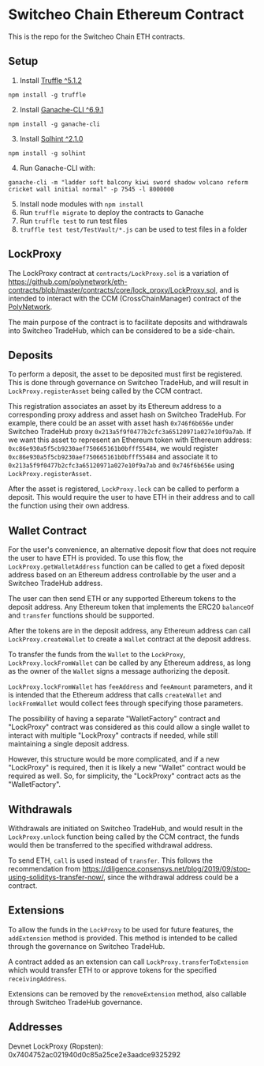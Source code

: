 # Switcheo Chain Ethereum Contract

This is the repo for the Switcheo Chain ETH contracts.

## Setup

1. Install [Truffle ^5.1.2](https://github.com/trufflesuite/truffle)
```
npm install -g truffle
```
2. Install [Ganache-CLI ^6.9.1](https://github.com/trufflesuite/ganache-cli)
```
npm install -g ganache-cli
```
3. Install [Solhint ^2.1.0](https://github.com/protofire/solhint)
```
npm install -g solhint
```
4. Run Ganache-CLI with:
```
ganache-cli -m "ladder soft balcony kiwi sword shadow volcano reform cricket wall initial normal" -p 7545 -l 8000000
```
5. Install node modules with `npm install`
6. Run `truffle migrate` to deploy the contracts to Ganache
7. Run `truffle test` to run test files
8. `truffle test test/TestVault/*.js` can be used to test files in a folder

## LockProxy

The LockProxy contract at `contracts/LockProxy.sol` is a variation of https://github.com/polynetwork/eth-contracts/blob/master/contracts/core/lock_proxy/LockProxy.sol, and is intended to interact with the CCM (CrossChainManager) contract of the [PolyNetwork](https://www.poly.network/).

The main purpose of the contract is to facilitate deposits and withdrawals into Switcheo TradeHub, which can be considered to be a side-chain.

## Deposits

To perform a deposit, the asset to be deposited must first be registered.
This is done through governance on Switcheo TradeHub, and will result in `LockProxy.registerAsset` being called by the CCM contract.

This registration associates an asset by its Ethereum address to a corresponding proxy address and asset hash on Switcheo TradeHub.
For example, there could be an asset with asset hash `0x746f6b656e` under Switcheo TradeHub proxy `0x213a5f9f0477b2cfc3a65120971a027e10f9a7ab`. If we want this asset to represent an Ethereum token with Ethereum address: `0xc86e930a5f5cb9230aef750665161b0bfff55484`, we would register `0xc86e930a5f5cb9230aef750665161b0bfff55484` and associate it to `0x213a5f9f0477b2cfc3a65120971a027e10f9a7ab` and `0x746f6b656e` using `LockProxy.registerAsset`.

After the asset is registered, `LockProxy.lock` can be called to perform a deposit.
This would require the user to have ETH in their address and to call the function using their own address.

## Wallet Contract

For the user's convenience, an alternative deposit flow that does not require the user to have ETH is provided.
To use this flow, the `LockProxy.getWalletAddress` function can be called to get a fixed deposit address based on an Ethereum address controllable by the user and a Switcheo TradeHub address.

The user can then send ETH or any supported Ethereum tokens to the deposit address. Any Ethereum token that implements the ERC20 `balanceOf` and `transfer` functions should be supported.

After the tokens are in the deposit address, any Ethereum address can call `LockProxy.createWallet` to create a `Wallet` contract at the deposit address.

To transfer the funds from the `Wallet` to the `LockProxy`, `LockProxy.lockFromWallet` can be called by any Ethereum address, as long as the owner of the `Wallet` signs a message authorizing the deposit.

`LockProxy.lockFromWallet` has `feeAddress` and `feeAmount` parameters, and it is intended that the Ethereum address that calls `createWallet` and `lockFromWallet` would collect fees through specifying those parameters.

The possibility of having a separate "WalletFactory" contract and "LockProxy" contract was considered as this could allow a single wallet to interact with multiple "LockProxy" contracts if needed, while still maintaining a single deposit address.

However, this structure would be more complicated, and if a new "LockProxy" is required, then it is likely a new "Wallet" contract would be required as well. So, for simplicity, the "LockProxy" contract acts as the "WalletFactory".

## Withdrawals

Withdrawals are initiated on Switcheo TradeHub, and would result in the `LockProxy.unlock` function being called by the CCM contract, the funds would then be transferred to the specified withdrawal address.

To send ETH, `call` is used instead of `transfer`. This follows the recommendation from https://diligence.consensys.net/blog/2019/09/stop-using-soliditys-transfer-now/, since the withdrawal address could be a contract.

## Extensions

To allow the funds in the `LockProxy` to be used for future features, the `addExtension` method is provided.
This method is intended to be called through the governance on Switcheo TradeHub.

A contract added as an extension can call `LockProxy.transferToExtension` which would transfer ETH to or approve tokens for the specified `receivingAddress`.

Extensions can be removed by the `removeExtension` method, also callable through Switcheo TradeHub governance.

## Addresses

Devnet LockProxy (Ropsten): 0x7404752ac021940d0c85a25ce2e3aadce9325292

